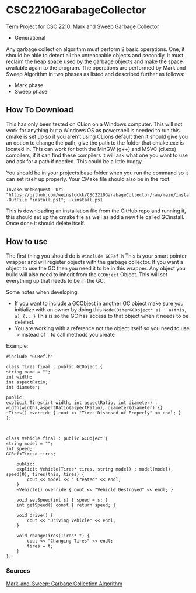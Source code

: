 # CSC2210GarabageCollector
Term Project for CSC 2210. Mark and Sweep Garbage Collector
* Generational


Any garbage collection algorithm must perform 2 basic operations. One, it should be able to detect all the unreachable objects and secondly, it must reclaim the heap space used by the garbage objects and make the space available again to the program. The operations are performed by Mark and Sweep Algorithm in two phases as listed and described further as follows:
* Mark phase
* Sweep phase

## How To Download 
This has only been tested on CLion on a Windows computer. This will not work for anything but a Windows OS as powershell is needed to run this.
cmake is set up so if you aren't using CLions default then it should give you an option to change the path, give the path to the folder that cmake.exe is located in.
This can work for both the MinGW (g++) and MSVC (cl.exe) compilers, if it can find these compilers it will ask what one you want to use and ask for a path if needed. This could be a little buggy.

You should be in your projects base folder when you run the command so it can set itself up properly. Your CMake file should also be in the root.

````
Invoke-WebRequest -Uri "https://github.com/weinstockk/CSC2210GarabageCollector/raw/main/install.ps1" -OutFile "install.ps1"; .\install.ps1
````

This is downloading an installation file from the GitHub repo and running it, this should set up the cmake file as well as add a new file called GCinstall. Once done it should delete itself.

## How to use 
The first thing you should do is `#include GCRef.h` This is your smart pointer wrapper and will register objects with the garbage collector. If you want a object to use the GC then you need it to be in this wrapper.
Any object you build will also need to inherit from the `GCObject` Object. This will set everything up that needs to be in the GC.

Some notes when developing
* If you want to include a GCObject in another GC object make sure you initialize with an owner by doing this `Node(OtherGCObject* a) : a(this, a) {...}` This is so the GC has access to that object when it needs to be deleted.
* You are working with a reference not the object itself so you need to use `->` instead of `.` to call methods you create


Example:
````
#include "GCRef.h"

class Tires final : public GCObject {
string name = "";
int width;
int aspectRatio;
int diameter;

public:
explicit Tires(int width, int aspectRatio, int diameter) : width(width),aspectRatio(aspectRatio), diameter(diameter) {}
~Tires() override { cout << "Tires Disposed of Properly" << endl; }
};



class Vehicle final : public GCObject {
string model = "";
int speed;
GCRef<Tires> tires;

    public:
    explicit Vehicle(Tires* tires, string model) : model(model), speed(0), tires(this, tires) {
        cout << model << " Created" << endl;
    }
    ~Vehicle() override { cout << "Vehicle Destroyed" << endl; }

    void setSpeed(int s) { speed = s; }
    int getSpeed() const { return speed; }

    void drive() {
        cout << "Driving Vehicle" << endl;
    }

    void changeTires(Tires* t) {
        cout << "Changing Tires" << endl;
        tires = t;
    }
};

````

### Sources
[Mark-and-Sweep: Garbage Collection Algorithm](https://www.geeksforgeeks.org/java/mark-and-sweep-garbage-collection-algorithm/)
